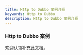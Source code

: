 ```yaml
---
title: Http to Dubbo 案例介绍
keywords: Http to Dubbo
description: Http to Dubbo 案例介绍
---
```


### Http to Dubbo 案例

欢迎认领补充此文档。

